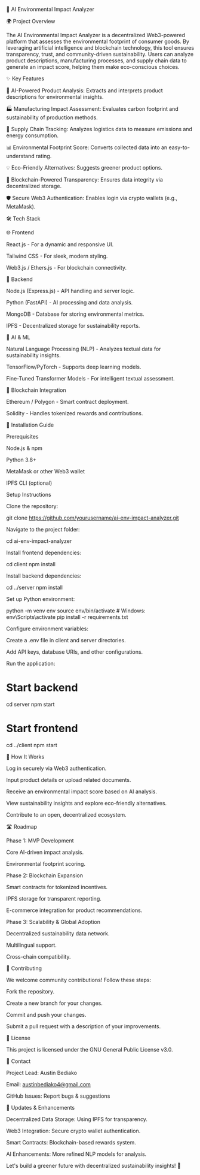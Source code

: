 🌱 AI Environmental Impact Analyzer

🌍 Project Overview

The AI Environmental Impact Analyzer is a decentralized Web3-powered platform that assesses the environmental footprint of consumer goods. By leveraging artificial intelligence and blockchain technology, this tool ensures transparency, trust, and community-driven sustainability. Users can analyze product descriptions, manufacturing processes, and supply chain data to generate an impact score, helping them make eco-conscious choices.

✨ Key Features

🔎 AI-Powered Product Analysis: Extracts and interprets product descriptions for environmental insights.

🏭 Manufacturing Impact Assessment: Evaluates carbon footprint and sustainability of production methods.

🚛 Supply Chain Tracking: Analyzes logistics data to measure emissions and energy consumption.

📊 Environmental Footprint Score: Converts collected data into an easy-to-understand rating.

💡 Eco-Friendly Alternatives: Suggests greener product options.

🔗 Blockchain-Powered Transparency: Ensures data integrity via decentralized storage.

🛡️ Secure Web3 Authentication: Enables login via crypto wallets (e.g., MetaMask).

🛠️ Tech Stack

🌐 Frontend

React.js - For a dynamic and responsive UI.

Tailwind CSS - For sleek, modern styling.

Web3.js / Ethers.js - For blockchain connectivity.

🚀 Backend

Node.js (Express.js) - API handling and server logic.

Python (FastAPI) - AI processing and data analysis.

MongoDB - Database for storing environmental metrics.

IPFS - Decentralized storage for sustainability reports.

🤖 AI & ML

Natural Language Processing (NLP) - Analyzes textual data for sustainability insights.

TensorFlow/PyTorch - Supports deep learning models.

Fine-Tuned Transformer Models - For intelligent textual assessment.

🏦 Blockchain Integration

Ethereum / Polygon - Smart contract deployment.

Solidity - Handles tokenized rewards and contributions.

🔧 Installation Guide

Prerequisites

Node.js & npm

Python 3.8+

MetaMask or other Web3 wallet

IPFS CLI (optional)

Setup Instructions

Clone the repository:

git clone https://github.com/yourusername/ai-env-impact-analyzer.git

Navigate to the project folder:

cd ai-env-impact-analyzer

Install frontend dependencies:

cd client
npm install

Install backend dependencies:

cd ../server
npm install

Set up Python environment:

python -m venv env
source env/bin/activate  # Windows: env\Scripts\activate
pip install -r requirements.txt

Configure environment variables:

Create a .env file in client and server directories.

Add API keys, database URIs, and other configurations.

Run the application:

# Start backend
cd server
npm start

# Start frontend
cd ../client
npm start

📖 How It Works

Log in securely via Web3 authentication.

Input product details or upload related documents.

Receive an environmental impact score based on AI analysis.

View sustainability insights and explore eco-friendly alternatives.

Contribute to an open, decentralized ecosystem.

🛣️ Roadmap

Phase 1: MVP Development

Core AI-driven impact analysis.

Environmental footprint scoring.

Phase 2: Blockchain Expansion

Smart contracts for tokenized incentives.

IPFS storage for transparent reporting.

E-commerce integration for product recommendations.

Phase 3: Scalability & Global Adoption

Decentralized sustainability data network.

Multilingual support.

Cross-chain compatibility.

🤝 Contributing

We welcome community contributions! Follow these steps:

Fork the repository.

Create a new branch for your changes.

Commit and push your changes.

Submit a pull request with a description of your improvements.

📜 License

This project is licensed under the GNU General Public License v3.0.

📩 Contact

Project Lead: Austin Bediako

Email: austinbediako4@gmail.com

GitHub Issues: Report bugs & suggestions

🚀 Updates & Enhancements

Decentralized Data Storage: Using IPFS for transparency.

Web3 Integration: Secure crypto wallet authentication.

Smart Contracts: Blockchain-based rewards system.

AI Enhancements: More refined NLP models for analysis.

Let's build a greener future with decentralized sustainability insights! 🌿

